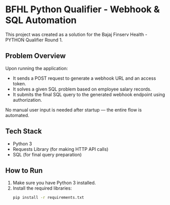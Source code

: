# BFHL Python Qualifier - Webhook & SQL Automation

This project was created as a solution for the Bajaj Finserv Health - PYTHON Qualifier Round 1.

## Problem Overview

Upon running the application:
- It sends a POST request to generate a webhook URL and an access token.
- It solves a given SQL problem based on employee salary records.
- It submits the final SQL query to the generated webhook endpoint using authorization.

No manual user input is needed after startup — the entire flow is automated.

## Tech Stack
- Python 3
- Requests Library (for making HTTP API calls)
- SQL (for final query preparation)

## How to Run

1. Make sure you have Python 3 installed.
2. Install the required libraries:
   ```bash
   pip install -r requirements.txt
